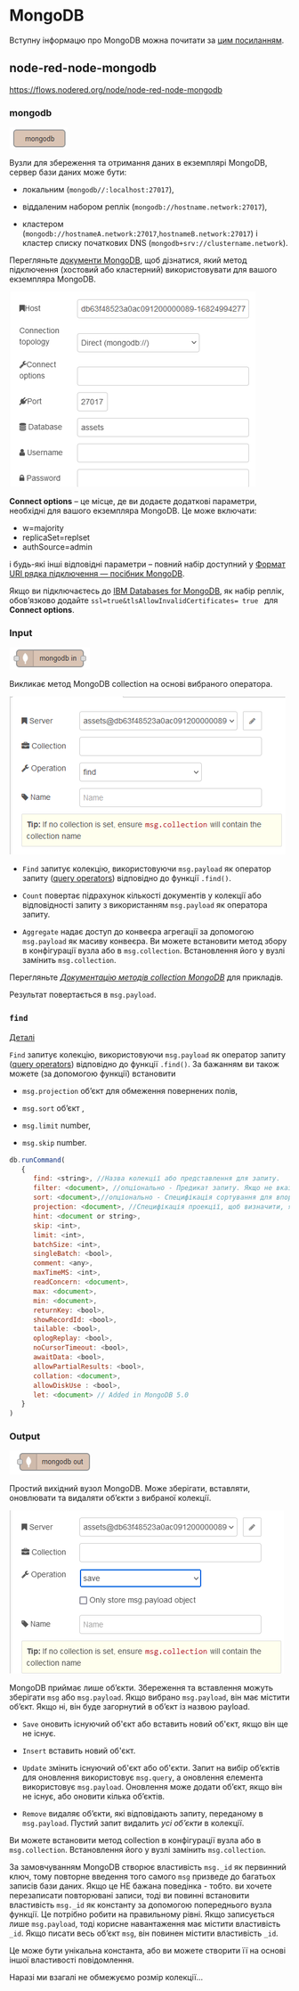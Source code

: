 # MongoDB

Вступну інформацю про MongoDB можна почитати за [цим посиланням](https://pupenasan.github.io/ProgIngContrSystems/%D0%94%D0%BE%D0%B2%D1%96%D0%B4%D0%BD%D0%B8%D0%BA%D0%B8/mongodb/).

## node-red-node-mongodb

https://flows.nodered.org/node/node-red-node-mongodb

### mongodb

![image-20230426161714909](media/image-20230426161714909.png)

Вузли для збереження та отримання даних в екземплярі MongoDB, сервер бази даних може бути:

- локальним (`mongodb//:localhost:27017`), 

- віддаленим набором реплік (`mongodb://hostname.network:27017`), 
- кластером (`mongodb://hostnameA.network:27017`,`hostnameB.network:27017`) і кластер списку початкових DNS (`mongodb+srv://clustername.network`).

Перегляньте [документи MongoDB](https://docs.mongodb.com/manual/reference/connection-string/), щоб дізнатися, який метод підключення (хостовий або кластерний) використовувати для вашого екземпляра MongoDB.

![image-20230426162043007](media/image-20230426162043007.png)

**Connect options** – це місце, де ви додаєте додаткові параметри, необхідні для вашого екземпляра MongoDB. Це може включати:

- w=majority
- replicaSet=replset
- authSource=admin

і будь-які інші відповідні параметри – повний набір доступний у [Формат URI рядка підключення — посібник MongoDB](https://docs.mongodb.com/manual/reference/connection-string/). 

Якщо ви підключаєтесь до [IBM Databases for MongoDB](https://cloud.ibm.com/catalog/services/databases-for-mongodb-group), як набір реплік, обов’язково додайте `ssl=true&tlsAllowInvalidCertificates= true ` для **Connect options**.

### Input

![image-20230426161714909](media/image-2023042616171490912.png)

Викликає метод MongoDB collection  на основі вибраного оператора.

![image-20230426162311648](media/image-20230426162311648.png)

- `Find` запитує колекцію, використовуючи `msg.payload` як оператор запиту ([query operators](https://www.mongodb.com/docs/manual/reference/operator/query/)) відповідно до функції `.find()`. 

- `Count` повертає підрахунок кількості документів у колекції або відповідності запиту з використанням `msg.payload` як оператора запиту. 
- `Aggregate` надає доступ до конвеєра агрегації за допомогою `msg.payload` як масиву конвеєра. Ви можете встановити метод збору в конфігурації вузла або в `msg.collection`. Встановлення його у вузлі замінить `msg.collection`.

Перегляньте [*Документацію методів collection MongoDB*](http://docs.mongodb.org/manual/reference/method/db.collection.find/) для прикладів.

Результат повертається в `msg.payload`.

### `find`

[Деталі](https://pupenasan.github.io/ProgIngContrSystems/%D0%94%D0%BE%D0%B2%D1%96%D0%B4%D0%BD%D0%B8%D0%BA%D0%B8/mongodb/collection_find.html)

`Find` запитує колекцію, використовуючи `msg.payload` як оператор запиту ([query operators](https://www.mongodb.com/docs/manual/reference/operator/query/)) відповідно до функції `.find()`.  За бажанням ви також можете (за допомогою функції) встановити

- `msg.projection` об’єкт для обмеження повернених полів,

- `msg.sort` об’єкт ,

- `msg.limit` number,

- `msg.skip` number.



```js
db.runCommand(
   {
      find: <string>, //Назва колекції або представлення для запиту.
      filter: <document>, //опціонально - Предикат запиту. Якщо не вказано, всі документи в колекції відповідатимуть предикату.
      sort: <document>,//опціонально - Специфікація сортування для впорядкування результатів.
      projection: <document>, //Специфікація проекції, щоб визначити, які поля включити до повернених документів. Див. Проекція та оператори проекції.
      hint: <document or string>,
      skip: <int>,
      limit: <int>,
      batchSize: <int>,
      singleBatch: <bool>,
      comment: <any>,
      maxTimeMS: <int>,
      readConcern: <document>,
      max: <document>,
      min: <document>,
      returnKey: <bool>,
      showRecordId: <bool>,
      tailable: <bool>,
      oplogReplay: <bool>,
      noCursorTimeout: <bool>,
      awaitData: <bool>,
      allowPartialResults: <bool>,
      collation: <document>,
      allowDiskUse : <bool>,
      let: <document> // Added in MongoDB 5.0
   }
)
```



### Output

![image-20230426161714909](media/image-202304261617149091.png)

Простий вихідний вузол MongoDB. Може зберігати, вставляти, оновлювати та видаляти об’єкти з вибраної колекції.

![image-20230426162204804](media/image-20230426162204804.png)

MongoDB приймає лише об’єкти. Збереження та вставлення можуть зберігати `msg` або `msg.payload`. Якщо вибрано `msg.payload`, він має містити об’єкт. Якщо ні, він буде загорнутий в об’єкт із назвою payload.

- `Save` оновить існуючий об'єкт або вставить новий об'єкт, якщо він ще не існує.

- `Insert` вставить новий об'єкт.

- `Update` змінить існуючий об'єкт або об'єкти. Запит на вибір об’єктів для оновлення використовує `msg.query`, а оновлення елемента використовує `msg.payload`. Оновлення може додати об’єкт, якщо він не існує, або оновити кілька об’єктів.

- `Remove` видаляє об’єкти, які відповідають запиту, переданому в `msg.payload`. Пустий запит видалить *усі об’єкти* в колекції.

Ви можете встановити метод collection в конфігурації вузла або в `msg.collection`. Встановлення його у вузлі замінить `msg.collection`.

За замовчуванням MongoDB створює властивість `msg._id` як первинний ключ, тому повторне введення того самого `msg` призведе до багатьох записів бази даних. Якщо це НЕ бажана поведінка - тобто. ви хочете перезаписати повторювані записи, тоді ви повинні встановити властивість `msg._id` як константу за допомогою попереднього вузла функції. Це потрібно робити на правильному рівні. Якщо записується лише `msg.payload`, тоді корисне навантаження має містити властивість `_id`. Якщо писати весь об’єкт `msg`, він повинен містити властивість `_id`.

Це може бути унікальна константа, або ви можете створити її на основі іншої властивості повідомлення.

Наразі ми взагалі не обмежуємо розмір колекції...

